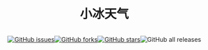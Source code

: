 <div align="center">

<h1>小冰天气</h1>

<div style="display: flex;justify-content: center;align-items: center;">

<a href="https://github.com/ICE99125/iweather-vue/issues"><img alt="GitHub issues" src="https://img.shields.io/github/issues/ICE99125/iweather-vue?style=for-the-badge"></a>

<a href="https://github.com/ICE99125/iweather-vue/network"><img alt="GitHub forks" src="https://img.shields.io/github/forks/ICE99125/iweather-vue?style=for-the-badge"></a>

<a href="https://github.com/ICE99125/iweather-vue/stargazers"><img alt="GitHub stars" src="https://img.shields.io/github/stars/ICE99125/iweather-vue?style=for-the-badge"></a>

<img alt="GitHub all releases" src="https://img.shields.io/github/downloads/ICE99125/iweather-vue/total?style=for-the-badge"/>

</div>

</div>